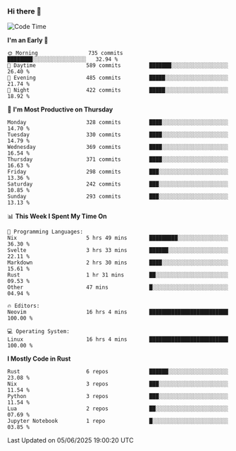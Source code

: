 ### Hi there 👋
<!--START_SECTION:waka-->
![Code Time](http://img.shields.io/badge/Code%20Time-620%20hrs%2034%20mins-blue)

**I'm an Early 🐤** 

```text
🌞 Morning                735 commits         ████████░░░░░░░░░░░░░░░░░   32.94 % 
🌆 Daytime                589 commits         ███████░░░░░░░░░░░░░░░░░░   26.40 % 
🌃 Evening                485 commits         █████░░░░░░░░░░░░░░░░░░░░   21.74 % 
🌙 Night                  422 commits         █████░░░░░░░░░░░░░░░░░░░░   18.92 % 
```
📅 **I'm Most Productive on Thursday** 

```text
Monday                   328 commits         ████░░░░░░░░░░░░░░░░░░░░░   14.70 % 
Tuesday                  330 commits         ████░░░░░░░░░░░░░░░░░░░░░   14.79 % 
Wednesday                369 commits         ████░░░░░░░░░░░░░░░░░░░░░   16.54 % 
Thursday                 371 commits         ████░░░░░░░░░░░░░░░░░░░░░   16.63 % 
Friday                   298 commits         ███░░░░░░░░░░░░░░░░░░░░░░   13.36 % 
Saturday                 242 commits         ███░░░░░░░░░░░░░░░░░░░░░░   10.85 % 
Sunday                   293 commits         ███░░░░░░░░░░░░░░░░░░░░░░   13.13 % 
```


📊 **This Week I Spent My Time On** 

```text
💬 Programming Languages: 
Nix                      5 hrs 49 mins       █████████░░░░░░░░░░░░░░░░   36.30 % 
Svelte                   3 hrs 33 mins       ██████░░░░░░░░░░░░░░░░░░░   22.11 % 
Markdown                 2 hrs 30 mins       ████░░░░░░░░░░░░░░░░░░░░░   15.61 % 
Rust                     1 hr 31 mins        ██░░░░░░░░░░░░░░░░░░░░░░░   09.53 % 
Other                    47 mins             █░░░░░░░░░░░░░░░░░░░░░░░░   04.94 % 

🔥 Editors: 
Neovim                   16 hrs 4 mins       █████████████████████████   100.00 % 

💻 Operating System: 
Linux                    16 hrs 4 mins       █████████████████████████   100.00 % 
```

**I Mostly Code in Rust** 

```text
Rust                     6 repos             ██████░░░░░░░░░░░░░░░░░░░   23.08 % 
Nix                      3 repos             ███░░░░░░░░░░░░░░░░░░░░░░   11.54 % 
Python                   3 repos             ███░░░░░░░░░░░░░░░░░░░░░░   11.54 % 
Lua                      2 repos             ██░░░░░░░░░░░░░░░░░░░░░░░   07.69 % 
Jupyter Notebook         1 repo              █░░░░░░░░░░░░░░░░░░░░░░░░   03.85 % 
```




 Last Updated on 05/06/2025 19:00:20 UTC
<!--END_SECTION:waka-->

<!--
**YoganshSharma/YoganshSharma** is a ✨ _special_ ✨ repository because its `README.md` (this file) appears on your GitHub profile.

Here are some ideas to get you started:

- 🔭 I’m currently working on ...
- 🌱 I’m currently learning ...
- 👯 I’m looking to collaborate on ...
- 🤔 I’m looking for help with ...
- 💬 Ask me about ...
- 📫 How to reach me: ...
- 😄 Pronouns: ...
- ⚡ Fun fact: ...
-->
